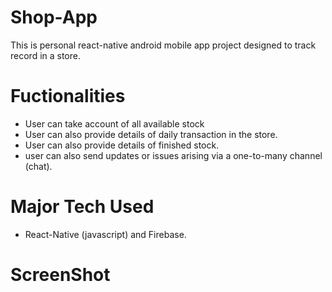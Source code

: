 # Shop-App
This is personal react-native android mobile app project designed to track record in a store.

# Fuctionalities
* User can take account of all available stock
* User can also provide details of daily transaction in the store.
* User can also provide details of finished stock.
* user can also send updates or issues arising via a one-to-many channel (chat). 

# Major Tech Used
* React-Native (javascript) and Firebase.
# ScreenShot

